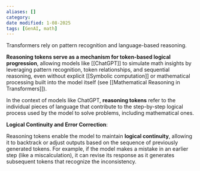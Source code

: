 ```yaml
---
aliases: []
category: 
date modified: 1-08-2025
tags: [GenAI, math]
---
```

Transformers rely on pattern recognition and language-based reasoning.

**Reasoning tokens serve as a mechanism for token-based logical progression**, allowing models like [[ChatGPT]] to simulate math insights by leveraging pattern recognition, token relationships, and sequential reasoning, even without explicit [[Symbolic computation]] or mathematical processing built into the model itself (see [[Mathematical Reasoning in Transformers]]).

In the context of models like ChatGPT, **reasoning tokens** refer to the individual pieces of language that contribute to the step-by-step logical process used by the model to solve problems, including mathematical ones.

**Logical Continuity and Error Correction**:

Reasoning tokens enable the model to maintain **logical continuity**, allowing it to backtrack or adjust outputs based on the sequence of previously generated tokens. For example, if the model makes a mistake in an earlier step (like a miscalculation), it can revise its response as it generates subsequent tokens that recognize the inconsistency.

